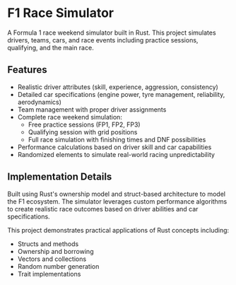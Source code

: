 # F1 Race Simulator

A Formula 1 race weekend simulator built in Rust. This project simulates drivers, teams, cars, and race events including practice sessions, qualifying, and the main race.

## Features

- Realistic driver attributes (skill, experience, aggression, consistency)
- Detailed car specifications (engine power, tyre management, reliability, aerodynamics)
- Team management with proper driver assignments
- Complete race weekend simulation:
  - Free practice sessions (FP1, FP2, FP3)
  - Qualifying session with grid positions
  - Full race simulation with finishing times and DNF possibilities
- Performance calculations based on driver skill and car capabilities
- Randomized elements to simulate real-world racing unpredictability

## Implementation Details

Built using Rust's ownership model and struct-based architecture to model the F1 ecosystem. The simulator leverages custom performance algorithms to create realistic race outcomes based on driver abilities and car specifications.

This project demonstrates practical applications of Rust concepts including:
- Structs and methods
- Ownership and borrowing
- Vectors and collections
- Random number generation
- Trait implementations
